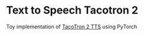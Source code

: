 # Text to Speech Tacotron 2

Toy implementation of [TacoTron 2 TTS](https://ai.googleblog.com/2017/12/tacotron-2-generating-human-like-speech.html) using PyTorch